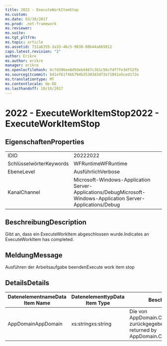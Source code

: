 ```yaml
---
title: 2022 - ExecuteWorkItemStop
ms.custom: 
ms.date: 03/30/2017
ms.prod: .net-framework
ms.reviewer: 
ms.suite: 
ms.tgt_pltfrm: 
ms.topic: article
ms.assetid: 731a6355-3a33-46c5-9830-00b44a665812
caps.latest.revision: "2"
author: Erikre
ms.author: erikre
manager: erikre
ms.openlocfilehash: 0c7d396ee8d5debd487c3b1c56cfdf7fe3df52fb
ms.sourcegitcommit: bd1ef61f4bb794b25383d3d72e71041a5ced172e
ms.translationtype: MT
ms.contentlocale: de-DE
ms.lasthandoff: 10/18/2017
---
```

# <a name="2022---executeworkitemstop"></a><span data-ttu-id="7210c-102">2022 - ExecuteWorkItemStop</span><span class="sxs-lookup"><span data-stu-id="7210c-102">2022 - ExecuteWorkItemStop</span></span>
## <a name="properties"></a><span data-ttu-id="7210c-103">Eigenschaften</span><span class="sxs-lookup"><span data-stu-id="7210c-103">Properties</span></span>  
  
|||  
|-|-|  
|<span data-ttu-id="7210c-104">ID</span><span class="sxs-lookup"><span data-stu-id="7210c-104">ID</span></span>|<span data-ttu-id="7210c-105">2022</span><span class="sxs-lookup"><span data-stu-id="7210c-105">2022</span></span>|  
|<span data-ttu-id="7210c-106">Schlüsselwörter</span><span class="sxs-lookup"><span data-stu-id="7210c-106">Keywords</span></span>|<span data-ttu-id="7210c-107">WFRuntime</span><span class="sxs-lookup"><span data-stu-id="7210c-107">WFRuntime</span></span>|  
|<span data-ttu-id="7210c-108">Ebene</span><span class="sxs-lookup"><span data-stu-id="7210c-108">Level</span></span>|<span data-ttu-id="7210c-109">Ausführlich</span><span class="sxs-lookup"><span data-stu-id="7210c-109">Verbose</span></span>|  
|<span data-ttu-id="7210c-110">Kanal</span><span class="sxs-lookup"><span data-stu-id="7210c-110">Channel</span></span>|<span data-ttu-id="7210c-111">Microsoft-Windows-Application Server-Applications/Debug</span><span class="sxs-lookup"><span data-stu-id="7210c-111">Microsoft-Windows-Application Server-Applications/Debug</span></span>|  
  
## <a name="description"></a><span data-ttu-id="7210c-112">Beschreibung</span><span class="sxs-lookup"><span data-stu-id="7210c-112">Description</span></span>  
 <span data-ttu-id="7210c-113">Gibt an, dass ein ExecuteWorkItem abgeschlossen wurde.</span><span class="sxs-lookup"><span data-stu-id="7210c-113">Indicates an ExecuteWorkItem has completed.</span></span>  
  
## <a name="message"></a><span data-ttu-id="7210c-114">Meldung</span><span class="sxs-lookup"><span data-stu-id="7210c-114">Message</span></span>  
 <span data-ttu-id="7210c-115">Ausführen der Arbeitsaufgabe beenden</span><span class="sxs-lookup"><span data-stu-id="7210c-115">Execute work item stop</span></span>  
  
## <a name="details"></a><span data-ttu-id="7210c-116">Details</span><span class="sxs-lookup"><span data-stu-id="7210c-116">Details</span></span>  
  
|<span data-ttu-id="7210c-117">Datenelementname</span><span class="sxs-lookup"><span data-stu-id="7210c-117">Data Item Name</span></span>|<span data-ttu-id="7210c-118">Datenelementtyp</span><span class="sxs-lookup"><span data-stu-id="7210c-118">Data Item Type</span></span>|<span data-ttu-id="7210c-119">Beschreibung</span><span class="sxs-lookup"><span data-stu-id="7210c-119">Description</span></span>|  
|--------------------|--------------------|-----------------|  
|<span data-ttu-id="7210c-120">AppDomain</span><span class="sxs-lookup"><span data-stu-id="7210c-120">AppDomain</span></span>|<span data-ttu-id="7210c-121">xs:string</span><span class="sxs-lookup"><span data-stu-id="7210c-121">xs:string</span></span>|<span data-ttu-id="7210c-122">Die von AppDomain.CurrentDomain.FriendlyName zurückgegebene Zeichenfolge.</span><span class="sxs-lookup"><span data-stu-id="7210c-122">The string returned by AppDomain.CurrentDomain.FriendlyName.</span></span>|
